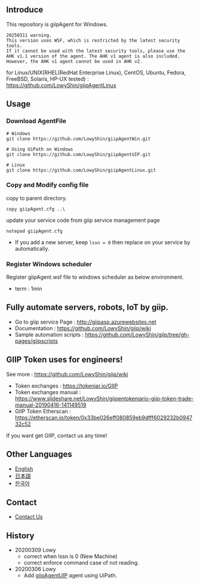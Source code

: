 ## Introduce

This repository is giipAgent for Windows.

```warn
20250311 warning.
This version uses WSF, which is restricted by the latest security tools.
If it cannot be used with the latest security tools, please use the AHK v1.1 version of the agent. The AHK v1 agent is also included.
However, the AHK v1 agent cannot be used in AHK v2.
```

for Linux/UNIX(RHEL(RedHat Enterprise Linux), CentOS, Ubuntu, Fedora, FreeBSD, Solaris, HP-UX tested) : https://github.com/LowyShin/giipAgentLinux

## Usage

### Download AgentFile

```shell
# Windows
git clone https://github.com/LowyShin/giipAgentWin.git

# Using UiPath on Windows
git clone https://github.com/LowyShin/giipAgentUIP.git

# Linux
git clone https://github.com/LowyShin/giipAgentLinux.git
```

### Copy and Modify config file

copy to parent directory.
```command
copy giipAgent.cfg ..\
```

update your service code from giip service management page
```command
notepad giipAgent.cfg
```

* If you add a new server, keep `lssn = 0` then replace on your service by automatically.

### Register Windows scheduler

Register giipAgent.wsf file to windows scheduler as below environment.

* term : 1min

## Fully automate servers, robots, IoT by giip.

* Go to giip service Page : http://giipasp.azurewebsites.net
* Documentation : https://github.com/LowyShin/giip/wiki
* Sample automation scripts : https://github.com/LowyShin/giip/tree/gh-pages/giipscripts

## GIIP Token uses for engineers!

See more : https://github.com/LowyShin/giip/wiki

* Token exchanges : https://tokenjar.io/GIIP
* Token exchanges manual : https://www.slideshare.net/LowyShin/giipentokenjario-giip-token-trade-manual-20190416-141149519
* GIIP Token Etherscan : https://etherscan.io/token/0x33be026eff080859eb9dfff6029232b094732c52

If you want get GIIP, contact us any time!

## Other Languages

* [English](https://github.com/LowyShin/giip/wiki)
* [日本語](https://github.com/LowyShin/giip-ja/wiki)
* [한국어](https://github.com/LowyShin/giip-ko/wiki)

## Contact

* [Contact Us](https://github.com/LowyShin/giip/wiki/Contact-Us)

## History

* 20200309 Lowy
  * correct when lssn is 0 (New Machine)
  * correct enforce command case of not reading.
* 20200306 Lowy
  * Add [giipAgentUIP](https://github.com/LowyShin/giipAgentUIP) agent using UiPath.
